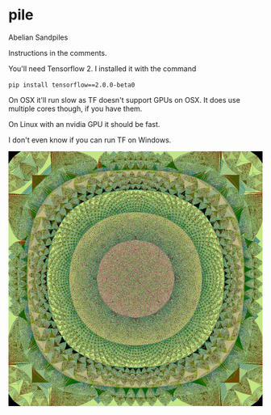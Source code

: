 # pile

Abelian Sandpiles

Instructions in the comments.

You'll need Tensorflow 2. I installed it with the command

  `pip install tensorflow==2.0.0-beta0`
  
On OSX it'll run slow as TF doesn't support GPUs on OSX.
It does use multiple cores though, if you have them.

On Linux with an nvidia GPU it should be fast.

I don't even know if you can run TF on Windows.

![Example](ex1.png)
